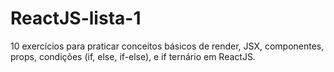 # ReactJS-lista-1
10 exercícios para praticar conceitos básicos de render, JSX, componentes, props, condições (if, else, if-else), e if ternário em ReactJS.
